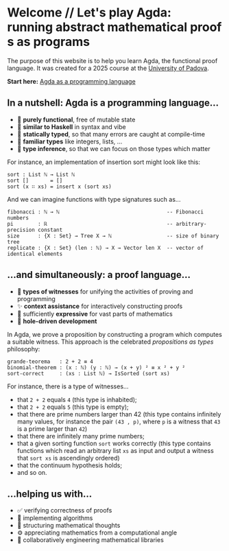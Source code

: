 # Welcome // Let's play Agda: running abstract mathematical proofs as programs

The purpose of this website is to help you learn Agda, the functional
proof language. It was created for a 2025 course at the [University of
Padova](https://www.unipd.it/en/dm).

**Start here:**
<span class="edit">[Agda as a programming language](Padova2025.ProgrammingBasics.html)</span>


## In a nutshell: Agda is a programming language...

- 🧊 **purely functional**, free of mutable state
- 🐑 **similar to Haskell** in syntax and vibe
- 🧱 **statically typed**, so that many errors are caught at compile-time
- 🌳 **familiar types** like integers, lists, …
- 🧭 **type inference**, so that we can focus on those types which matter

For instance, an implementation of insertion sort might look like this:

```code
sort : List ℕ → List ℕ
sort []       = []
sort (x ∷ xs) = insert x (sort xs)
```

And we can imagine functions with type signatures such as...

```code
fibonacci : ℕ → ℕ                                   -- Fibonacci numbers
pi        : ℝ                                       -- arbitrary-precision constant
size      : {X : Set} → Tree X → ℕ                  -- size of binary tree
replicate : {X : Set} (len : ℕ) → X → Vector len X  -- vector of identical elements
```


## ...and simultaneously: a proof language...

- 🧾 **types of witnesses** for unifying the activities of proving and
  programming
- ✨ **context assistance** for interactively constructing proofs
- 🎨 sufficiently **expressive** for vast parts of mathematics
- 🤹 **hole-driven development**

In Agda, we prove a proposition by constructing a program which computes a
suitable witness. This approach is the celebrated *propositions as types*
philosophy:

```code
grande-teorema   : 2 + 2 ≡ 4
binomial-theorem : (x : ℕ) (y : ℕ) → (x + y) ² ≡ x ² + y ²
sort-correct     : (xs : List ℕ) → IsSorted (sort xs)
```

For instance, there is a type of witnesses...

- that `2 + 2` equals `4` <span class="inessential">(this type is
  inhabited)</span>;
- that `2 + 2` equals `5` <span class="inessential">(this type is empty);
- that there are prime numbers larger than 42 <span class="inessential">(this
  type contains infinitely many values, for instance the pair `(43 , p)`, where
  `p` is a witness that `43` is a prime larger than `42`)</span>
- that there are infinitely many prime numbers;
- that a given sorting function `sort` works correctly
  <span class="inessential">(this type contains functions which read an
  arbitrary list `xs` as input and output a witness that `sort xs` is
  ascendingly ordered)</span>
- that the continuum hypothesis holds;
- and so on.


## ...helping us with...

- ✅ verifying correctness of proofs
- 🧮 implementing algorithms
- 💭 structuring mathematical thoughts
- ⚙️ appreciating mathematics from a computational angle
- 🚀 collaboratively engineering mathematical libraries


<!--
```
module Padova2025.Welcome where

import Padova2025.Welcome.About
import Padova2025.Welcome.GettingAgda
import Padova2025.Welcome.References
```
-->
